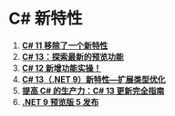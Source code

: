 # C# 新特性



1. **[C# 11 移除了一个新特性](https://www.qinglite.cn/doc/45736477c884abd54)**
1. **[C# 13：探索最新的预览功能](https://mp.weixin.qq.com/s?__biz=MzIxMTUzNzM5Ng==&mid=2247503308&idx=2&sn=27b7b865e5be341975db3fbdf56b107c&chksm=96219108eabcfa81c1d25181ae0e21caef20399d2202d4aaa3e035dd7932fdff49f0216dd657&scene=126&sessionid=1721695050#rd)**
1. **[C# 12 新增功能实操！](https://mp.weixin.qq.com/s?__biz=MzIxMTUzNzM5Ng==&mid=2247503331&idx=1&sn=a7c5131364180c6afe36a0a66d1c8764&chksm=96568b716be4533eba0ab52a705cf4ec1c798f2a4c3d3ca2195c1431dc5c6740ef5f05d3939c&scene=126&sessionid=1721781073#rd)**
1. **[C# 13（.NET 9）新特性—扩展类型优化](https://mp.weixin.qq.com/s?__biz=MzIxMTUzNzM5Ng==&mid=2247503180&idx=2&sn=015e61ebd0d5b15685dc55f484f2a182&chksm=966e7ac60ac8f17b0a2ba718c1e5478ee3d2b75c0a4fa9d0e7c3532dfb42ff3f234102230b19&scene=126&sessionid=1721177969#rd)**
1. **[提高 C# 的生产力：C# 13 更新完全指南](https://mp.weixin.qq.com/s?__biz=MzIxMTUzNzM5Ng==&mid=2247503406&idx=2&sn=2cca592e201a34567aa03e01ee317fa5&chksm=96d87d48a1e7dafb3d76b5eb0e7bca5580830d891ca83802c1af513e56b53c83635c895b58d1&scene=126&sessionid=1722213176#rd)**
1. **[.NET 9 预览版 5 发布](https://mp.weixin.qq.com/s?__biz=MzIxMTUzNzM5Ng==&mid=2247503617&idx=2&sn=b3d1e81e5a8635980c0adeeb7577a0b2&chksm=9671ee4455c4d3e0addeb99e105a48f46b1e8e987e368f0d6dff02d85214126eb9292595edfe&scene=126&sessionid=1722472797#rd)**